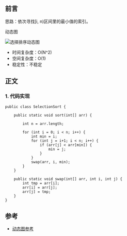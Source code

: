 ## 前言

思路：依次寻找[i, n)区间里的最小值的索引。

动态图

![选择排序动态图](https://github.com/coderbruis/AlgorithmsInJava/blob/master/notes/pictures/selectionSort.gif)

- 时间复杂度：O(N^2)
- 空间复杂度：O(1)
- 稳定性：不稳定

## 正文

### 1. 代码实现

```
public class SelectionSort {
    
    public static void sort(int[] arr) {
        
        int n = arr.length;

        for (int i = 0; i < n; i++) {
            int min = i;
            for (int j = i+1; i < n; i++) {
                if (arr[j] < arr[min]) {
                    min = j;
                }
            }
            swap(arr, i, min);
        }
    }

    public static void swap(int[] arr, int i, int j) {
        int tmp = arr[i];
        arr[i] = arr[j];
        arr[j] = tmp;
    }
}
```

## 参考

- [动态图参考](https://www.runoob.com/w3cnote/bubble-sort.html)
